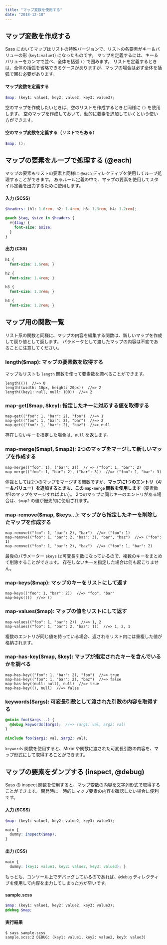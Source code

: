 ```yaml
---
title: "マップ変数を使用する"
date: "2018-12-18"
---
```


マップ変数を作成する
----

Sass においてマップはリストの特殊バージョンで、リストの各要素がキー＆バリューの形 (`key1:value1`) になったものです。
マップを定義するには、キー＆バリューをカンマで並べ、全体を括弧 `()` で囲みます。
リストを定義するときは、全体の括弧を省略できるケースがありますが、マップの場合は必ず全体を括弧で囲む必要があります。

#### マップ変数を定義する

~~~ scss
$map: (key1: value1, key2: value2, key3: value3);
~~~

空のマップを作成したいときは、空のリストを作成するときと同様に `()` を使用します。
空のマップを作成しておいて、動的に要素を追加していくという使い方ができます。

#### 空のマップ変数を定義する（リストでもある）

~~~ scss
$map: ();
~~~


マップの要素をループで処理する (@each)
----

マップの要素もリストの要素と同様に `@each` ディレクティブを使用してループ処理することができます。
あるルール定義の中で、マップの要素を使用してスタイル定義を出力するために使用します。

#### 入力 (SCSS)

~~~ scss
$headers: (h1: 1.6rem, h2: 1.4rem, h3: 1.3rem, h4: 1.2rem);

@each $tag, $size in $headers {
  #{$tag} {
    font-size: $size;
  }
}
~~~

#### 出力 (CSS)

~~~ css
h1 {
  font-size: 1.6rem; }

h2 {
  font-size: 1.4rem; }

h3 {
  font-size: 1.3rem; }

h4 {
  font-size: 1.2rem; }
~~~


マップ用の関数一覧
----

リスト系の関数と同様に、マップの内容を編集する関数は、新しいマップを作成して戻り値として返します。
パラメータとして渡したマップの内容は不変であることに注意してください。

### length($map): マップの要素数を取得する

マップもリストも `length` 関数を使って要素数を調べることができます。

~~~
length(())  //=> 0
length((width: 10px, height: 20px))  //=> 2
length((key1: null, null: 100))  //=> 2
~~~

### map-get($map, $key): 指定したキーに対応する値を取得する

~~~
map-get(("foo": 1, "bar": 2), "foo")  //=> 1
map-get(("foo": 1, "bar": 2), "bar")  //=> 2
map-get(("foo": 1, "bar": 2), "baz")  //=> null
~~~

存在しないキーを指定した場合は、`null` を返します。

### map-merge($map1, $map2): 2つのマップをマージして新しいマップを作成する

~~~
map-merge(("foo": 1), ("bar": 2))  // => ("foo": 1, "bar": 2)
map-merge(("foo": 1, "bar": 2), ("bar": 3))  //=> ("foo": 1, "bar": 3)
~~~

体裁としては2つのマップをマージする関数ですが、**マップに1つのエントリ（キー＆バリュー）を追加するときも、この `map-merge` 関数を使用します**（要素数が1のマップをマージすればよい）。
2つのマップに同じキーのエントリがある場合は、`$map2` の値が優先的に使用されます。

### map-remove($map, $keys...): マップから指定したキーを削除したマップを作成する

~~~
map-remove(("foo": 1, "bar": 2), "bar")  //=> ("foo": 1)
map-remove(("foo": 1, "bar": 2, "baz": 3), "bar", "baz")  //=> ("foo": 1)
map-remove(("foo": 1, "bar": 2), "baz")  //=> ("foo": 1, "bar": 2)
~~~

最後のパラメーター `$keys` は可変長引数になっているので、複数のキーをまとめて削除することができます。
存在しないキーを指定した場合は何も起こりません。

### map-keys($map): マップのキーをリストにして返す

~~~
map-keys(("foo": 1, "bar": 2))  //=> "foo", "bar"
map-keys(())  //=> ()
~~~

### map-values($map): マップの値をリストにして返す

~~~
map-values(("foo": 1, "bar": 2))  //=> 1, 2
map-values(("foo": 1, "bar": 2, "baz": 1))  //=> 1, 2, 1
~~~

複数のエントリが同じ値を持っている場合、返されるリスト内には重複した値が格納されます。

### map-has-key($map, $key): マップが指定されたキーを含んでいるかを調べる

~~~
map-has-key(("foo": 1, "bar": 2), "foo")  //=> true
map-has-key(("foo": 1, "bar": 2), "baz")  //=> false
map-has-key((null: null), null)  //=> true
map-has-key((), null)  //=> false
~~~

### keywords($args): 可変長引数として渡された引数の内容を取得する

~~~ scss
@mixin foo($args...) {
  @debug keywords($args);  //=> (arg1: val, arg2: val)
}

@include foo($arg1: val, $arg2: val);
~~~

`keywords` 関数を使用すると、Mixin や関数に渡された可変長引数の内容を、マップ形式にして取得することができます。


マップの要素をダンプする (inspect, @debug)
----

Sass の inspect 関数を使用すると、マップ変数の内容を文字列形式で取得することができます。
開発時に一時的にマップ要素の内容を確認したい場合に便利です。

#### 入力 (SCSS)

~~~ scss
$map: (key1: value1, key2: value2, key3: value3);

main {
  dummy: inspect($map);
}
~~~

#### 出力 (CSS)

~~~ css
main {
  dummy: (key1: value1, key2: value2, key3: value3); }
~~~

もっとも、コンソール上でデバッグしているのであれば、`@debug` ディレクティブを使用して内容を出力してしまった方が早いです。

#### sample.scss

~~~ scss
$map: (key1: value1, key2: value2, key3: value3);
@debug $map;
~~~

#### 実行結果

~~~
$ sass sample.scss
sample.scss:2 DEBUG: (key1: value1, key2: value2, key3: value3)
~~~

